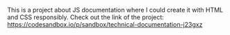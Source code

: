 This is a project about JS documentation where I could create it with HTML and CSS responsibly.
Check out the link of the project: https://codesandbox.io/p/sandbox/technical-documentation-j23gxz
